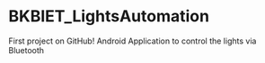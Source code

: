 BKBIET_LightsAutomation
=======================

First project on GitHub! Android Application to control the lights via Bluetooth

